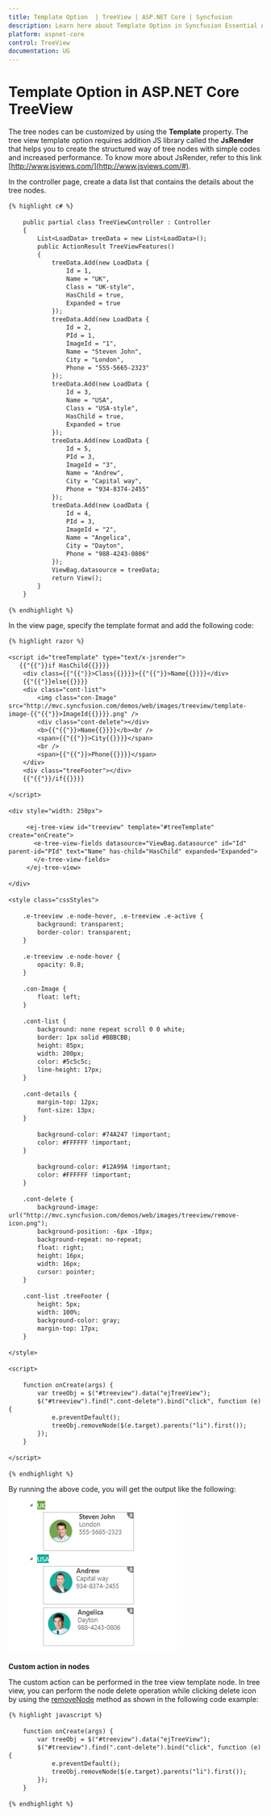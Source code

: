 ```yaml
---
title: Template Option  | TreeView | ASP.NET Core | Syncfusion
description: Learn here about Template Option in Syncfusion Essential ASP.NET Core TreeView Control, its elements, and more.
platform: aspnet-core
control: TreeView
documentation: UG
---
```


# Template Option in ASP.NET Core TreeView

The tree nodes can be customized by using the **Template** property. The tree view template option requires addition JS library called the **JsRender** that helps you to create the structured way of tree nodes with simple codes and increased performance. To know more about JsRender, refer to this link [http://www.jsviews.com/](http://www.jsviews.com/#).

In the controller page, create a data list that contains the details about the tree nodes.
    
    {% highlight c# %}
    
        public partial class TreeViewController : Controller
        {
            List<LoadData> treeData = new List<LoadData>();
            public ActionResult TreeViewFeatures()
            {
                treeData.Add(new LoadData { 
                    Id = 1,
                    Name = "UK",
                    Class = "UK-style",
                    HasChild = true,
                    Expanded = true
                });
                treeData.Add(new LoadData { 
                    Id = 2,
                    PId = 1,
                    ImageId = "1",
                    Name = "Steven John",
                    City = "London",
                    Phone = "555-5665-2323"
                });
                treeData.Add(new LoadData { 
                    Id = 3,
                    Name = "USA",
                    Class = "USA-style",
                    HasChild = true,
                    Expanded = true
                });
                treeData.Add(new LoadData { 
                    Id = 5,
                    PId = 3,
                    ImageId = "3",
                    Name = "Andrew",
                    City = "Capital way", 
                    Phone = "934-8374-2455"
                });
                treeData.Add(new LoadData {
                    Id = 4,
                    PId = 3,
                    ImageId = "2",
                    Name = "Angelica",
                    City = "Dayton",
                    Phone = "988-4243-0806"
                });
                ViewBag.datasource = treeData;
                return View();
            }
        }
        
    {% endhighlight %}       
    
In the view page, specify the template format and add the following code:
    
    {% highlight razor %}
    
    <script id="treeTemplate" type="text/x-jsrender">
       {{"{{"}}if HasChild{{}}}}
        <div class={{"{{"}}>Class{{}}}}>{{"{{"}}>Name{{}}}}</div>
        {{"{{"}}else{{}}}}
        <div class="cont-list">
            <img class="con-Image" src="http://mvc.syncfusion.com/demos/web/images/treeview/template-image-{{"{{"}}>ImageId{{}}}}.png" />
            <div class="cont-delete"></div>
            <b>{{"{{"}}>Name{{}}}}</b><br />
            <span>{{"{{"}}>City{{}}}}</span>
            <br />
            <span>{{"{{"}}>Phone{{}}}}</span>
        </div>
        <div class="treeFooter"></div>
        {{"{{"}}/if{{}}}}
    
    </script>
    
    <div style="width: 250px">

         <ej-tree-view id="treeview" template="#treeTemplate" create="onCreate">
		   <e-tree-view-fields datasource="ViewBag.datasource" id="Id" parent-id="PId" text="Name" has-child="HasChild" expanded="Expanded">
		   </e-tree-view-fields>
		 </ej-tree-view>

    </div>

    <style class="cssStyles">

        .e-treeview .e-node-hover, .e-treeview .e-active {
            background: transparent;
            border-color: transparent;
        }
    
        .e-treeview .e-node-hover {
            opacity: 0.8;
        }
    
        .con-Image {
            float: left;
        }
    
        .cont-list {
            background: none repeat scroll 0 0 white;
            border: 1px solid #BBBCBB;
            height: 85px;
            width: 200px;
            color: #5c5c5c;
            line-height: 17px;
        }
    
        .cont-details {
            margin-top: 12px;
            font-size: 13px;
        }
    
            background-color: #74A247 !important;
            color: #FFFFFF !important;
        }
    
            background-color: #12A99A !important;
            color: #FFFFFF !important;
        }
    
        .cont-delete {
            background-image: url("http://mvc.syncfusion.com/demos/web/images/treeview/remove-icon.png");
            background-position: -6px -10px;
            background-repeat: no-repeat;
            float: right;
            height: 16px;
            width: 16px;
            cursor: pointer;
        }
    
        .cont-list .treeFooter {
            height: 5px;
            width: 100%;
            background-color: gray;
            margin-top: 17px;
        }

    </style>

    <script>

        function onCreate(args) {
            var treeObj = $("#treeview").data("ejTreeView");
            $("#treeview").find(".cont-delete").bind("click", function (e) {
                e.preventDefault();
                treeObj.removeNode($(e.target).parents("li").first());
            });
        }

    </script>
    
    {% endhighlight %}

By running the above code, you will get the output like the following:
![ASP.NET Core TreeView template](Template_images/template.png)

**Custom action in nodes**

The custom action can be performed in the tree view template node. In tree view, you can perform the node delete operation while clicking delete icon by using the [removeNode](http://help.syncfusion.com/js/api/ejtreeview#methods:removenode) method as shown in the following code example:
       
    {% highlight javascript %}
        
        function onCreate(args) {
            var treeObj = $("#treeview").data("ejTreeView");
            $("#treeview").find(".cont-delete").bind("click", function (e) {
                e.preventDefault();
                treeObj.removeNode($(e.target).parents("li").first());
            });
        }
        
    {% endhighlight %}